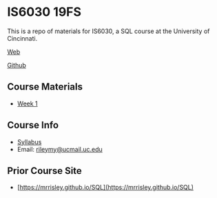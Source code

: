 # IS6030 19FS
This is a repo of materials for IS6030, a SQL course at the University of Cincinnati.

[Web](https://mrrisley.github.io/sql-uc-fall2019/)

[Github](https://github.com/MRRisley/sql-uc-fall2019)

## Course Materials

+ [Week 1](https://mrrisley.github.io/sql-uc-fall2019/week-1/)

## Course Info

+ [Syllabus](https://mrrisley.github.io/sql-uc-fall2019/docs/IS6030_003&004_Risley_Syllabus_19FS.pdf)
+ Email: rileymy@ucmail.uc.edu

## Prior Course Site

+ [https://mrrisley.github.io/SQL](https://mrrisley.github.io/SQL)










